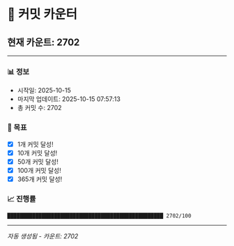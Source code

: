 # 🔢 커밋 카운터

## 현재 카운트: 2702

---

### 📊 정보
- 시작일: 2025-10-15
- 마지막 업데이트: 2025-10-15 07:57:13
- 총 커밋 수: 2702

### 🎯 목표
- [x] 1개 커밋 달성!
- [x] 10개 커밋 달성!
- [x] 50개 커밋 달성!
- [x] 100개 커밋 달성!
- [x] 365개 커밋 달성!

### 📈 진행률
```
██████████████████████████████████████████████████ 2702/100
```

---
*자동 생성됨 - 카운트: 2702*
